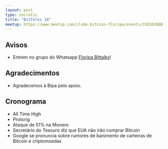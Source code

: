 ```yaml
---
layout: post
type: socratic
title: "BitTalks 18"
meetup: https://www.meetup.com/clube-bitcoin-floripa/events/310363808
---
```


## Avisos

- Entrem no grupo do Whatsapp [Floripa Bittalks](https://chat.whatsapp.com/EvI2yV0atAF4ccSOXJxJF1)!

## Agradecimentos

- Agradecemos à Bipa pelo apoio.

## Cronograma

- All Time High
- Protorig
- Ataque de 51% na Monero
- Secretário do Tesouro diz que EUA não irão comprar Bitcoin
- Google se pronuncia sobre rumores de banimento de carteiras de Bitcoin e criptomoedas
